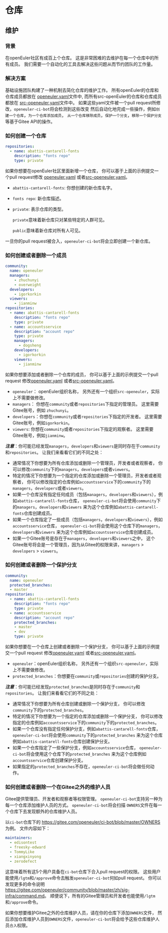 # 仓库

## 维护

### 背景

在openEuler社区有成百上个仓库。
这是非常困难的去维护在每一个仓库中的所有成员。
我们需要一个自动化的工具去解决这些问题从而节约团队的工作量。

### 解决方案

基础设施团队构建了一种机制去简化仓库的维护工作。
所有openEuler的仓库和仓库成员都放在
[openeuler.yaml](https://gitee.com/openeuler/infrastructure/blob/master/repository/openeuler.yaml)文件中,
而所有src-openEuler的仓库和仓库成员都放在
[src-openeuler.yaml](https://gitee.com/openeuler/infrastructure/blob/master/repository/src-openeuler.yaml)文件中。
如果这些yaml文件被一个pull request所修改，`openeuler-ci-bot`将会检测到这些改变
然后自动化地完成一些操作，例如`创建一个仓库`，`为一个仓库添加成员`，
`从一个仓库移除成员`，`保护一个分支`，`移除一个保护分支`等基于Gitee API的操作。

### 如何创建一个仓库

``` yaml
repositories:
  - name: abattis-cantarell-fonts
    description: "fonts repo"
    type: private
```

如果你想要在openEuler社区里面新增一个仓库，
你可以基于上面的示例提交一个pull request修改
[openeuler.yaml](https://gitee.com/openeuler/infrastructure/blob/master/repository/openeuler.yaml)
或者[src-openeuler.yaml](https://gitee.com/openeuler/infrastructure/blob/master/repository/src-openeuler.yaml)。

* `abattis-cantarell-fonts`: 你想创建的新仓库名字。
* `fonts repo`: 新仓库描述。
* `private`: 表示仓库的类型。

  `private`意味着新仓库只对某些特定的人群可见。

  `public`意味着新仓库对所有人可见。

一旦你的pull request被合入，```openeuler-ci-bot```将会立即创建一个新仓库。

### 如何创建或者删除一个成员

``` yaml
community:
  name: openeuler
  managers:
    - zhuchunyi
    - overweight
  developers:
    - igorkorkin
  viewers:
    - jianminw
repositories:
  - name: abattis-cantarell-fonts
    description: "fonts repo"
    type: private
  - name: accountsservice
    description: "account repo"
    type: private
    managers:
      - dogsheng
    developers:
      - igorkorkin
    viewers:
      - jianminw
```

如果你想要添加或者删除一个仓库的成员，
你可以基于上面的示例提交一个pull request
修改[openeuler.yaml](https://gitee.com/openeuler/infrastructure/blob/master/repository/openeuler.yaml)
或者[src-openeuler.yaml](https://gitee.com/openeuler/infrastructure/blob/master/repository/src-openeuler.yaml)。

* `openeuler`： openEuler组织名称， 另外还有一个组织`src-openeuler`，实际上不需要做修改。
* `managers`：  你想在`community`或者`repositories`下指定的管理员。
  这里需要Gitee账号，例如 `zhuchunyi`。
* `developers`：你想在`community`或者`repositories`下指定的开发者。
  这里需要Gitee账号，例如`igorkorkin`。
* `viewers`: 你想在`community`或者`repositories`下指定的观察者。
  这里需要Gitee账号，例如`jianminw`。

***注意***：你可能已经发现`managers`，`developers`和`viewers`是同时存在于`community`和`repositories`。
让我们来看看它们的不同之处：

* 通常情况下你想要为所有仓库添加或删除一个管理员，开发者或者观察者，
  你可以修改`community`下的`managers`，`developers`或者`viewers`。
* 特定的情况下你想要为一个指定的仓库添加或删除一个管理员，开发者或者观察者，
  你可以修改指定的仓库例如`accountsservice`下的`community`下的`managers`，`developers`或者`viewers`。
* 如果一个仓库没有指定任何成员（包括`managers`，`developers`和`viewers`），例如`abattis-cantarell-fonts`仓库，
  `openeuler-ci-bot`将会使用`community`下的`managers`，`developers`和`viewers`
  来为这个仓库例如`abattis-cantarell-fonts`仓库创建成员。
* 如果一个仓库指定了一些成员（包括`managers`，`developers`和`viewers`），例如`accountsservice`仓库，
  `openeuler-ci-bot`将会使用这个仓库下的`managers`，`developers`和`viewers`
  来为这个仓库例如`accountsservice`仓库创建成员。
* 如果一个Gitee账号是存在于`managers`，`developers`和`viewers`之中，
  这个Gitee账号将会是一个管理员，因为从Gitee的权限来讲，`managers` > `developers` > `viewers`。

### 如何创建或者删除一个保护分支

```yaml
community:
  name: openeuler
  protected_branches:
  - master
repositories:
  - name: abattis-cantarell-fonts
    description: "fonts repo"
    type: private
  - name: accountsservice
    description: "account repo"
    protected_branches:
    - master
    - dev
    type: private
```

如果你想要在一个仓库上创建或者删除一个保护分支，
你可以基于上面的示例提交一个pull request
修改[openeuler.yaml](https://gitee.com/openeuler/infrastructure/blob/master/repository/openeuler.yaml)
或者[src-openeuler.yaml](https://gitee.com/openeuler/infrastructure/blob/master/repository/src-openeuler.yaml)。

* `openeuler`：openEuler组织名称， 另外还有一个组织`src-openeuler`，实际上不需要做修改。
* `protected_branches`：你想要在`community`或`repositories`创建的保护分支。

***注意***：你可能已经发现`protected_branches`是同时存在于`community`和`repositories`。
让我们来看看它们的不同之处：

* 通常情况下你想要为所有仓库创建或删除一个保护分支，
  你可以修改`community`下的`protected_branches`。
* 特定的情况下你想要为一个指定的仓库添加或删除一个保护分支，
  你可以修改指定的仓库例如`accountsservice`下的`community`下的`protected_branches`。
* 如果一个仓库没有指定任何保护分支，例如`abattis-cantarell-fonts`仓库，
  `openeuler-ci-bot`将会使用`community`下的`protected_branches`
  来为这个仓库例如`abattis-cantarell-fonts`仓库创建保护分支。
* 如果一个仓库指定了一些保护分支，例如`accountsservice`仓库，
  `openeuler-ci-bot`将会使用这个仓库下的`protected_branches`
  来为这个仓库例如`accountsservice`仓库创建保护分支。
* 如果指定的`protected_branches`不存在，`openeuler-ci-bot`将会做任何动作。

### 如何创建或者删除一个在Gitee之外的维护人员

Gitee提供管理员、开发者和观察者等权限管理。
`openeuler-ci-bot`支持另一种为每一个仓库添加维护人员的方式。
`openeuler-ci-bot`将会扫描 `OWNERS`文件在每一个仓库下去发现额外的仓库维护人员。

以`ci-bot`仓库下的 <https://gitee.com/openeuler/ci-bot/blob/master/OWNERS> 为例。
文件内容如下：

``` yaml
maintainers:
  - edisontest
  - freesky-edward
  - TommyLike
  - xiangxinyong
  - zerodefect
```

这意味着所有这5个用户具备在`ci-bot`仓库下合入pull request的权限。
这些用户能使用`/lgtm`和`/approve`命令去触发`openeuler-ci-bot`何如pull request。
你可以发现更多的命令说明 <https://gitee.com/openeuler/community/blob/master/zh/sig-infra/command.md>。
顺便说下，所有的Gitee管理员和开发者也能使用`/lgtm`和`/approve`命令。

如果你想要维护Gitee之外的仓库维护人员，请在你的仓库下添加`OWNERS`文件，
然后添加仓库维护人员到`OWNERS`文件，`openeuler-ci-bot`将会给予这些仓库维护人员`合入`权限。